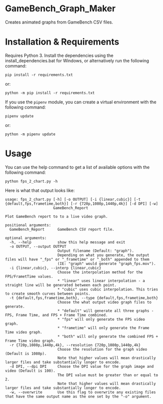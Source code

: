 # GameBench_Graph_Maker
Creates animated graphs from GameBench CSV files.

# Installation & Requirements
Requires Python 3.
Install the dependencies using the install_dependencies.bat for Windows,
or alternatively run the following command:
```
pip install -r requirements.txt
```
or:
```
python -m pip install -r requirements.txt
```

If you use the `pipenv` module, you can create a virtual environment with the
following command:
```
pipenv update
```
or:
```
python -m pipenv update
```

# Usage
You can use the help command to get a list of available options with the
following command:
```
python fps_2_chart.py -h
```

Here is what that output looks like:
```
usage: fps_2_chart.py [-h] [-o OUTPUT] [-i {linear,cubic}] [-t {default,fps,frametime,both}] [-r {720p,1080p,1440p,4k}] [-d DPI] [-w]
                      GameBench_Report

Plot GameBench report to to a live video graph.

positional arguments:
  GameBench_Report      GameBench CSV report file.

optional arguments:
  -h, --help            show this help message and exit
  -o OUTPUT, --output OUTPUT
                        Output filename (Default: "graph").
                        Depending on what you generate, the output files will have "_fps" or "_frametime" or "_both" appended to them
                        (IE: "graph" would generate "graph_fps.mov").
  -i {linear,cubic}, --interp {linear,cubic}
                        Choose the interpolation method for the FPS/FrametTime values.
                        * "linear" uses linear interpolation - a straight line will be generated between each point.
                        * "cubic" uses cubic interpolation. This tries to create smooth curves between points.
  -t {default,fps,frametime,both}, --type {default,fps,frametime,both}
                        Choose the what output video graph files to generate.
                        * "default" will generate all three graphs - FPS, Frame Time, and FPS + Frame Time combined.
                        * "fps" will only generate the FPS video graph.
                        * "frametime" will only generate the Frame Time video graph.
                        * "both" will only generate the combined FPS + Frame Time video graph.
  -r {720p,1080p,1440p,4k}, --resolution {720p,1080p,1440p,4k}
                        Choose the resolution for the graph video (Default is 1080p).
                        Note that higher values will mean drastically larger files and take substantially longer to encode.
  -d DPI, --dpi DPI     Choose the DPI value for the graph image and video (Default is 100).
                        The DPI value must be greater than or equal to 2.
                        Note that higher values will mean drastically larger files and take substantially longer to encode.
  -w, --overwrite       Use this flag to overwrite any existing files that have the same output name as the one set by the "-o" argument.
```
